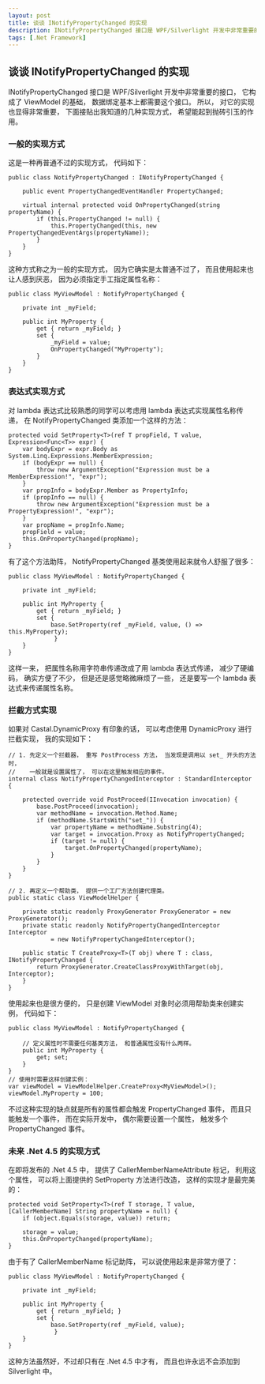 ```yaml
---
layout: post
title: 谈谈 INotifyPropertyChanged 的实现
description: INotifyPropertyChanged 接口是 WPF/Silverlight 开发中非常重要的接口， 它构成了 ViewModel 的基础， 数据绑定基本上都需要这个接口。 所以， 对它的实现也显得非常重要， 下面接贴出我知道的几种实现方式， 希望能起到抛砖引玉的作用。
tags: [.Net Framework]
---
```


## 谈谈 INotifyPropertyChanged 的实现

INotifyPropertyChanged 接口是 WPF/Silverlight 开发中非常重要的接口， 它构成了 ViewModel 的基础， 数据绑定基本上都需要这个接口。 所以， 对它的实现也显得非常重要， 下面接贴出我知道的几种实现方式， 希望能起到抛砖引玉的作用。

### 一般的实现方式

这是一种再普通不过的实现方式， 代码如下：

	public class NotifyPropertyChanged : INotifyPropertyChanged {
		
		public event PropertyChangedEventHandler PropertyChanged;

		virtual internal protected void OnPropertyChanged(string propertyName) {
			if (this.PropertyChanged != null) {
				this.PropertyChanged(this, new PropertyChangedEventArgs(propertyName));
			}
		}
	}

这种方式称之为一般的实现方式， 因为它确实是太普通不过了， 而且使用起来也让人感到厌恶， 因为必须指定手工指定属性名称： 

	public class MyViewModel : NotifyPropertyChanged {

		private int _myField;

		public int MyProperty {
			get { return _myField; }
			set {
				_myField = value;
				OnPropertyChanged("MyProperty");
			}
		}
	}

### 表达式实现方式

对 lambda 表达式比较熟悉的同学可以考虑用 lambda 表达式实现属性名称传递， 在 NotifyPropertyChanged 类添加一个这样的方法：

	protected void SetProperty<T>(ref T propField, T value, Expression<Func<T>> expr) {
		var bodyExpr = expr.Body as System.Linq.Expressions.MemberExpression;
		if (bodyExpr == null) {
			throw new ArgumentException("Expression must be a MemberExpression!", "expr");
		}
		var propInfo = bodyExpr.Member as PropertyInfo;
		if (propInfo == null) {
			throw new ArgumentException("Expression must be a PropertyExpression!", "expr");
		}
		var propName = propInfo.Name;
		propField = value;
		this.OnPropertyChanged(propName);
	}

有了这个方法助阵， NotifyPropertyChanged 基类使用起来就令人舒服了很多：

	public class MyViewModel : NotifyPropertyChanged {

		private int _myField;

		public int MyProperty {
			get { return _myField; }
			set {
				base.SetProperty(ref _myField, value, () => this.MyProperty);
				 }
		}
	}

这样一来， 把属性名称用字符串传递改成了用 lambda 表达式传递， 减少了硬编码， 确实方便了不少， 但是还是感觉略微麻烦了一些， 还是要写一个 lambda 表达式来传递属性名称。

### 拦截方式实现

如果对 Castal.DynamicProxy 有印象的话， 可以考虑使用 DynamicProxy 进行拦截实现， 我的实现如下：

	// 1. 先定义一个拦截器， 重写 PostProcess 方法， 当发现是调用以 set_ 开头的方法时，
	//    一般就是设置属性了， 可以在这里触发相应的事件。
	internal class NotifyPropertyChangedInterceptor : StandardInterceptor {

		protected override void PostProceed(IInvocation invocation) {
			base.PostProceed(invocation);
			var methodName = invocation.Method.Name;
			if (methodName.StartsWith("set_")) {
				var propertyName = methodName.Substring(4);
				var target = invocation.Proxy as NotifyPropertyChanged;
				if (target != null) {
					target.OnPropertyChanged(propertyName);
				}
			}
		}
	}

	// 2. 再定义一个帮助类， 提供一个工厂方法创建代理类。
	public static class ViewModelHelper {

		private static readonly ProxyGenerator ProxyGenerator = new ProxyGenerator();
		private static readonly NotifyPropertyChangedInterceptor Interceptor
				= new NotifyPropertyChangedInterceptor();

		public static T CreateProxy<T>(T obj) where T : class, INotifyPropertyChanged {
			return ProxyGenerator.CreateClassProxyWithTarget(obj, Interceptor);
		}
	}

使用起来也是很方便的， 只是创建 ViewModel 对象时必须用帮助类来创建实例， 代码如下：

	public class MyViewModel : NotifyPropertyChanged {

		// 定义属性时不需要任何基类方法， 和普通属性没有什么两样。
		public int MyProperty {
			get; set;
		}
	}
	// 使用时需要这样创建实例：
	var viewModel = ViewModelHelper.CreateProxy<MyViewModel>();
	viewModel.MyProperty = 100;

不过这种实现的缺点就是所有的属性都会触发 PropertyChanged 事件， 而且只能触发一个事件， 而在实际开发中， 偶尔需要设置一个属性， 触发多个 PropertyChanged 事件。

### 未来 .Net 4.5 的实现方式

在即将发布的 .Net 4.5 中， 提供了 CallerMemberNameAttribute 标记， 利用这个属性， 可以将上面提供的 SetProperty 方法进行改造， 这样的实现才是最完美的：

	protected void SetProperty<T>(ref T storage, T value, [CallerMemberName] String propertyName = null) {
		if (object.Equals(storage, value)) return;

		storage = value;
		this.OnPropertyChanged(propertyName);
	}

由于有了 CallerMemberName 标记助阵， 可以说使用起来是非常方便了：

	public class MyViewModel : NotifyPropertyChanged {

		private int _myField;

		public int MyProperty {
			get { return _myField; }
			set {
				base.SetProperty(ref _myField, value);
				 }
		}
	}

这种方法虽然好，不过却只有在 .Net 4.5 中才有， 而且也许永远不会添加到 Silverlight 中。
